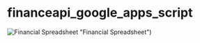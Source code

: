 # financeapi_google_apps_script


![Financial Spreadsheet](https://i.imgur.com/J7rXQ1z.png) "Financial Spreadsheet")
